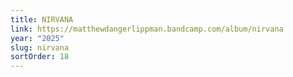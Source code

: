 ```yaml
---
title: NIRVANA
link: https://matthewdangerlippman.bandcamp.com/album/nirvana
year: "2025"
slug: nirvana
sortOrder: 18
---
```

